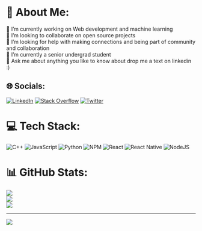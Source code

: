# 💫 About Me:
🔭 I’m currently working on Web development and machine learning<br>👯 I’m looking to collaborate on open source projects <br>🤝 I’m looking for help with making connections and being part of community and collaboration<br>🌱 I’m currently a senior undergrad student<br>💬 Ask me about anything you like to know about drop me a text on linkedin :)<br>


## 🌐 Socials:
[![LinkedIn](https://img.shields.io/badge/LinkedIn-%230077B5.svg?logo=linkedin&logoColor=white)](https://linkedin.com/in/https://www.linkedin.com/in/palash-tiwari-048349202/) [![Stack Overflow](https://img.shields.io/badge/-Stackoverflow-FE7A16?logo=stack-overflow&logoColor=white)](https://stackoverflow.com/users/https://stackoverflow.com/users/21931865/palash018) [![Twitter](https://img.shields.io/badge/Twitter-%231DA1F2.svg?logo=Twitter&logoColor=white)](https://twitter.com/https://twitter.com/ProgrammerPal) 

# 💻 Tech Stack:
![C++](https://img.shields.io/badge/c++-%2300599C.svg?style=for-the-badge&logo=c%2B%2B&logoColor=white) ![JavaScript](https://img.shields.io/badge/javascript-%23323330.svg?style=for-the-badge&logo=javascript&logoColor=%23F7DF1E) ![Python](https://img.shields.io/badge/python-3670A0?style=for-the-badge&logo=python&logoColor=ffdd54) ![NPM](https://img.shields.io/badge/NPM-%23000000.svg?style=for-the-badge&logo=npm&logoColor=white) ![React](https://img.shields.io/badge/react-%2320232a.svg?style=for-the-badge&logo=react&logoColor=%2361DAFB) ![React Native](https://img.shields.io/badge/react_native-%2320232a.svg?style=for-the-badge&logo=react&logoColor=%2361DAFB) ![NodeJS](https://img.shields.io/badge/node.js-6DA55F?style=for-the-badge&logo=node.js&logoColor=white)
# 📊 GitHub Stats:
![](https://github-readme-stats.vercel.app/api?username=palash018&theme=blueberry&hide_border=false&include_all_commits=true&count_private=true)<br/>
![](https://github-readme-streak-stats.herokuapp.com/?user=palash018&theme=blueberry&hide_border=false)<br/>
![](https://github-readme-stats.vercel.app/api/top-langs/?username=palash018&theme=blueberry&hide_border=false&include_all_commits=true&count_private=true&layout=compact)

---
[![](https://visitcount.itsvg.in/api?id=palash018&icon=0&color=0)](https://visitcount.itsvg.in)

<!-- Proudly created with GPRM ( https://gprm.itsvg.in ) -->
